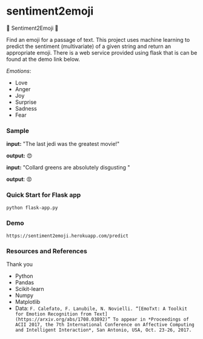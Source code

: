 # sentiment2emoji

🤩 Sentiment2Emoji 🤩

Find an emoji for a passage of text. This project uses machine learning to predict the sentiment (multivariate) of a given string and return an appropriate emoji. There is a web service provided using flask that is can be found at the demo link below.

_Emotions_:

* Love
* Anger
* Joy
* Surprise
* Sadness
* Fear

### Sample

__input:__ "The last jedi was the greatest movie!"

__output:__ 😍

__input:__ "Collard greens are absolutely disgusting "

__output__: 😡

### Quick Start for Flask app

```sh
python flask-app.py
```

### Demo

```
https://sentiment2emoji.herokuapp.com/predict
```

### Resources and References

Thank you

* Python
* Pandas
* Scikit-learn
* Numpy
* Matplotlib
* Data: ```F. Calefato, F. Lanubile, N. Novielli. “[EmoTxt: A Toolkit for Emotion Recognition from Text](https://arxiv.org/abs/1708.03892)” To appear in *Proceedings of ACII 2017, the 7th International Conference on Affective Computing and Intelligent Interaction*, San Antonio, USA, Oct. 23-26, 2017.```